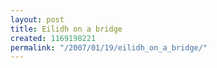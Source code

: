```yaml
---
layout: post
title: Eilidh on a bridge
created: 1169198221
permalink: "/2007/01/19/eilidh_on_a_bridge/"
---
```


